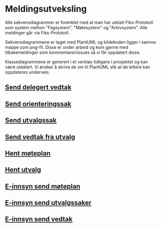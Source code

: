# Meldingsutveksling

Alle sekvensdiagrammer er forenklet med at man har utelatt Fiks-Protokoll som system mellom "Fagsystem", "Møtesystem" og "Arkivsystem".
Alle meldinger går via Fiks-Protokoll.

Sekvensdiagrammene er laget med PlantUML og kildekoden ligger i samme mappe som png-fil.
Disse er under arbeid og kom gjerne med tilbakemeldinger som kommentarer/issues så vi får oppdatert disse.

Klassediagrammene er generert i et verktøy tidligere i prosjektet og kan være utdatert. 
Vi ønsker å skrive de om til PlantUML slik at de lettere kan oppdateres underveis.


## [Send delegert vedtak](delegertvedtak-send)

## [Send orienteringssak](orienteringssak-send)

## [Send utvalgssak](utvalgssak-send)

## [Send vedtak fra utvalg](vedtakfrautvalg-send)

## [Hent møteplan](møteplan-hent)

## [Hent utvalg](utvalg-hent)

## [E-innsyn send møteplan](einnsyn-møteplan-send)

## [E-innsyn send utvalgssaker](einnsyn-utvalgssaker-send)

## [E-innsyn send vedtak](einnsyn-vedtak-send)